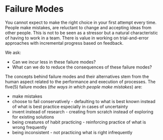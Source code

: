 # Failure Modes
You cannot expect to make the right choice in your first attempt every time. People make mistakes, are reluctant to change and accepting ideas from other people. This is not to be seen as a stressor but a natural characteristic of having to work in a team. There is value in working on trial-and-error approaches with incremental progress based on feedback.

We ask:
- Can we incur less in these failure modes?
- What can we do to reduce the consequences of these failure modes?

The concepts behind failure modes and their alternatives stem from the human aspect related to the performance and execution of processes. The five(5) failure modes (*the ways in which people make mistakes*) are:
- make mistakes
- choose to fail conservatively - defaulting to what is best known instead of what is best practice especially in cases of uncertainty
- invent instead of research - creating from scratch instead of exploring for existing solutions
- being creatures of habit practicing - reinforcing practice of what is wrong frequently
- being inconsistent - not practicing what is right infrequently
